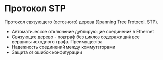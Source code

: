 # Протокол STP
Протокол связующего (остовного) дерева (Spanning Tree Protocol. STP).
- Автоматическое отключение дублирующие соединений в Ethernet
- Связующее дерево - подграф без циклов содеражищий все вершины исходного графа.
Преимущества
- Надежность соединений между коммутаторами
- Защита от ошибок конфигурации